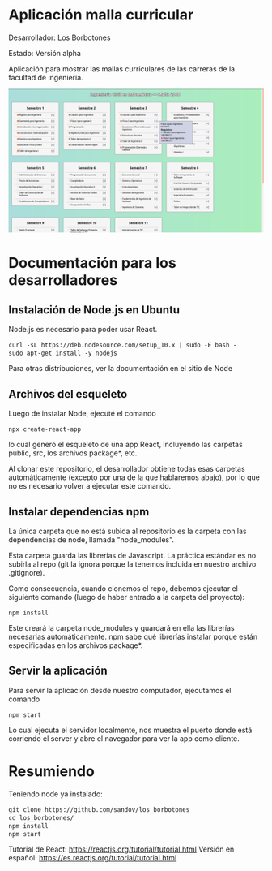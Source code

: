 # Aplicación malla curricular

Desarrollador: Los Borbotones

Estado: Versión alpha

Aplicación para mostrar las mallas curriculares de las carreras de
la facultad de ingeniería.

![screenshot](./public/screen4.png?raw=true "Los Borbotones")

# Documentación para los desarrolladores

## Instalación de Node.js en Ubuntu

Node.js es necesario para poder usar React.


```
curl -sL https://deb.nodesource.com/setup_10.x | sudo -E bash -
sudo apt-get install -y nodejs
```
Para otras distribuciones, ver la documentación en el sitio de Node 

## Archivos del esqueleto

Luego de instalar Node, ejecuté el comando

    npx create-react-app

lo cual generó el esqueleto de una app React, incluyendo las
carpetas public, src, los archivos package\*, etc.

Al clonar este repositorio, el desarrollador obtiene todas
esas carpetas automáticamente (excepto por una de la que
hablaremos abajo), por lo que no es necesario volver a 
ejecutar este comando.

## Instalar dependencias npm

La única carpeta que no está subida al repositorio es la
carpeta con las dependencias de node, llamada "node_modules".

Esta carpeta guarda las librerías de Javascript. La práctica
estándar es no subirla al repo (git la ignora porque la tenemos
incluida en nuestro archivo .gitignore).

Como consecuencia, cuando clonemos el repo, debemos ejecutar el
siguiente comando (luego de haber entrado a la carpeta del
proyecto):

    npm install

Este creará la carpeta node_modules y guardará en ella las librerías
necesarias automáticamente. npm sabe qué librerías instalar porque
están especificadas en los archivos package\*.

## Servir la aplicación

Para servir la aplicación desde nuestro computador, ejecutamos el
comando

    npm start

Lo cual ejecuta el servidor localmente, nos muestra el puerto 
donde está corriendo el server y abre el navegador para ver
la app como cliente.


# Resumiendo

Teniendo node ya instalado:

    git clone https://github.com/sandov/los_borbotones
    cd los_borbotones/
    npm install
    npm start

Tutorial de React: https://reactjs.org/tutorial/tutorial.html
Versión en español: https://es.reactjs.org/tutorial/tutorial.html



